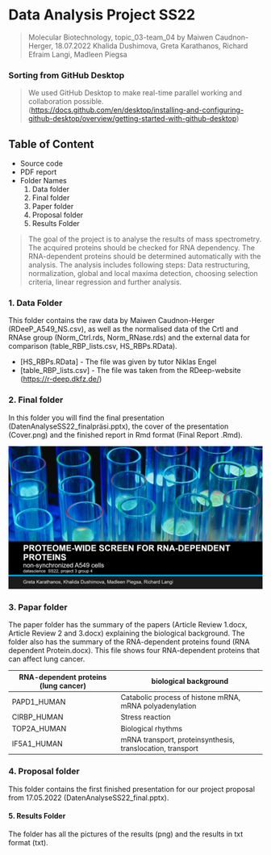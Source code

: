 # Data Analysis Project SS22
> Molecular Biotechnology, topic_03-team_04 by Maiwen Caudnon-Herger, 18.07.2022
> Khalida Dushimova, Greta Karathanos, Richard Efraim Langi, Madleen Piegsa 
### Sorting from GitHub Desktop
> We used GitHub Desktop to make real-time parallel working and collaboration possible. (https://docs.github.com/en/desktop/installing-and-configuring-github-desktop/overview/getting-started-with-github-desktop)

## Table of Content
- Source code 
- PDF report
- Folder Names 
  1) Data folder
  2) Final folder
  3) Paper folder
  4) Proposal folder
  5) Results Folder

> The goal of the project is to analyse the results of mass spectrometry. The acquired proteins should be checked for RNA dependency. The RNA-dependent proteins should be determined automatically with the analysis. The analysis includes following steps: Data restructuring, normalization, global and local maxima detection, choosing selection criteria, linear regression and further analysis. 

### 1. Data Folder 
This folder contains the raw data by Maiwen Caudnon-Herger (RDeeP_A549_NS.csv), as well as the normalised data of the Crtl and RNAse group (Norm_Ctrl.rds, Norm_RNase.rds) and the external data for comparison (table_RBP_lists.csv, HS_RBPs.RData). 
- [HS_RBPs.RData] - The file was given by tutor Niklas Engel 
- [table_RBP_lists.csv] - The file was taken from the RDeep-website (https://r-deep.dkfz.de/)

### 2. Final folder 
In this folder you will find the final presentation (DatenAnalyseSS22_finalpräsi.pptx), the cover of the presentation (Cover.png) and the finished report in Rmd format (Final Report .Rmd). 

![Cover](https://raw.githubusercontent.com/datascience-mobi-2022/2022-topic-03-team-04/main/final/Cover.png)

### 3. Papar folder 
The paper folder has the summary of the papers (Article Review 1.docx, Article Review 2 and 3.docx) explaining the biological background. The folder also has the summary of the RNA-dependent proteins found (RNA dependent Protein.docx). This file shows four RNA-dependent proteins that can affect lung cancer. 

| RNA-dependent proteins (lung cancer) | biological background|
| ------ | -------|
| PAPD1_HUMAN | Catabolic process of histone mRNA, mRNA polyadenylation|
| CIRBP_HUMAN| Stress reaction |
| TOP2A_HUMAN | Biological rhythms  |
| IF5A1_HUMAN |mRNA transport, proteinsynthesis, translocation, transport  |


### 4. Proposal folder
This folder contains the first finished presentation for our project proposal from 17.05.2022 (DatenAnalyseSS22_final.pptx). 

#### 5. Results Folder
The folder has all the pictures of the results (png) and the results in txt format (txt).








